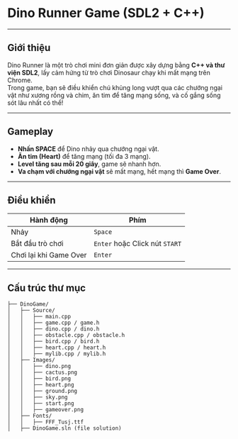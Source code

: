 # Dino Runner Game (SDL2 + C++)

---

## Giới thiệu

Dino Runner là một trò chơi mini đơn giản được xây dựng bằng **C++ và thư viện SDL2**, lấy cảm hứng từ trò chơi Dinosaur chạy khi mất mạng trên Chrome.  
Trong game, bạn sẽ điều khiển chú khủng long vượt qua các chướng ngại vật như xương rồng và chim, ăn tim để tăng mạng sống, và cố gắng sống sót lâu nhất có thể!

---

## Gameplay

- **Nhấn SPACE** để Dino nhảy qua chướng ngại vật.
- **Ăn tim (Heart)** để tăng mạng (tối đa 3 mạng).
- **Level tăng sau mỗi 20 giây**, game sẽ nhanh hơn.
- **Va chạm với chướng ngại vật** sẽ mất mạng, hết mạng thì **Game Over**.

---

##  Điều khiển

| Hành động            | Phím |
|-----------------------|------|
| Nhảy                  | `Space` |
| Bắt đầu trò chơi      | `Enter` hoặc Click nút `START` |
| Chơi lại khi Game Over| `Enter` |

---

## Cấu trúc thư mục

```plaintext
├── DinoGame/
│   ├── Source/
│   │   ├── main.cpp
│   │   ├── game.cpp / game.h
│   │   ├── dino.cpp / dino.h
│   │   ├── obstacle.cpp / obstacle.h
│   │   ├── bird.cpp / bird.h
│   │   ├── heart.cpp / heart.h
│   │   ├── mylib.cpp / mylib.h
│   ├── Images/
│   │   ├── dino.png
│   │   ├── cactus.png
│   │   ├── bird.png
│   │   ├── heart.png
│   │   ├── ground.png
│   │   ├── sky.png
│   │   ├── start.png
│   │   ├── gameover.png
│   ├── Fonts/
│   │   ├── FFF_Tusj.ttf
│   ├── DinoGame.sln (file solution)
